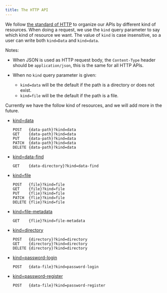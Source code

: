 ```yaml
---
title: The HTTP API
---
```


We follow [the standard of HTTP](https://www.rfc-editor.org/rfc/rfc9110) to
organize our APIs by different kind of resources.  When doing a
request, we use the `kind` query parameter to say which kind of
resource we want.  The value of `kind` is case insensitive, so a user
can write both `kind=Data` and `kind=data`.

Notes:

- When JSON is used as HTTP request body,
  the `Content-Type` header should be `application/json`,
  this is the same for all HTTP APIs.

- When no `kind` query parameter is given:

  - `kind=data` will be the default if the path is a directory or does not exist.
  - `kind=file` will be the default if the path is a file.

Currently we have the follow kind of resources,
and we will add more in the future.

- [kind=data](kind-data.md)

  ```
  POST   {data-path}?kind=data
  GET    {data-path}?kind=data
  PUT    {data-path}?kind=data
  PATCH  {data-path}?kind=data
  DELETE {data-path}?kind=data
  ```

- [kind=data-find](kind-data-find.md)

  ```
  GET    {data-directory}?kind=data-find
  ```

- [kind=file](kind-file.md)

  ```
  POST   {file}?kind=file
  GET    {file}?kind=file
  PUT    {flie}?kind=file
  PATCH  {flie}?kind=file
  DELETE {flie}?kind=file
  ```

- [kind=file-metadata](kind-file-metadata.md)

  ```
  GET    {flie}?kind=file-metadata
  ```

- [kind=directory](kind-directory.md)

  ```
  POST   {directory}?kind=directory
  GET    {directory}?kind=directory
  DELETE {directory}?kind=directory
  ```

- [kind=password-login](kind-password-login.md)

  ```
  POST   {data-file}?kind=password-login
  ```

- [kind=password-register](kind-password-register.md)

  ```
  POST   {data-file}?kind=password-register
  ```
